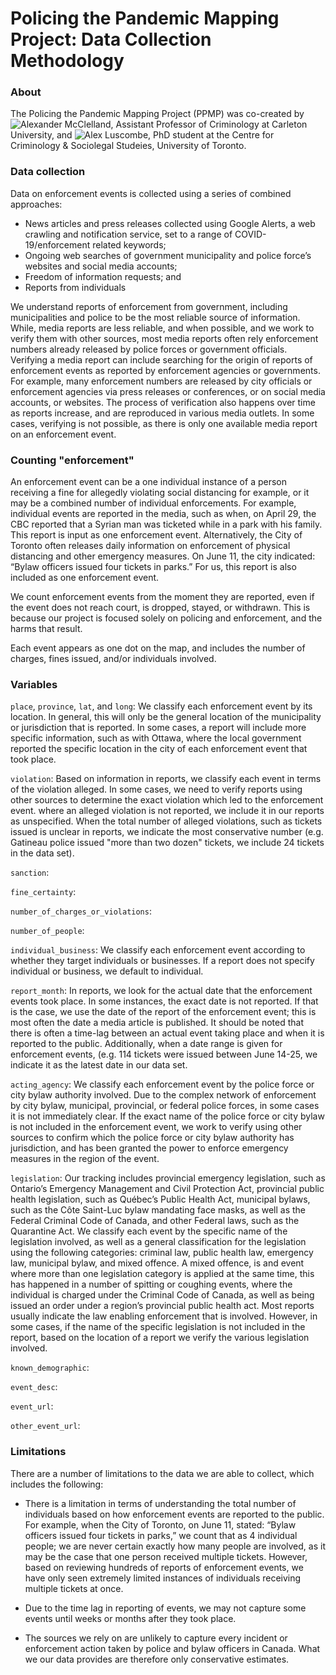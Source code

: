 # Policing the Pandemic Mapping Project: Data Collection Methodology

### About

The Policing the Pandemic Mapping Project (PPMP) was co-created by ![Alexander McClelland](https://twitter.com/alexmcclelland), Assistant Professor of Criminology at Carleton University, and ![Alex Luscombe](https://twitter.com/alexlusco), PhD student at the Centre for Criminology & Sociolegal Studeies, University of Toronto.

### Data collection
Data on enforcement events is collected using a series of combined approaches: 

- News articles and press releases collected using Google Alerts, a web crawling and notification
service, set to a range of COVID-19/enforcement related keywords; 
- Ongoing web searches of government municipality and police force’s websites and social media accounts;
- Freedom of information requests; and
- Reports from individuals

We understand reports of enforcement from government, including municipalities and police to be the most reliable source of information. While, media reports are less reliable, and when possible, and we work to verify them with other sources, most media reports often rely enforcement numbers already released by police forces or government officials. Verifying a media report can include searching for the origin of reports of enforcement events as reported by enforcement agencies or governments. For example, many enforcement numbers are released by city officials or enforcement agencies via press releases or conferences, or on social media accounts, or websites. The process of verification also happens over time as reports increase, and are reproduced in various media outlets. In some cases, verifying is not possible, as there is only one available media report on an enforcement event.

### Counting "enforcement"
An enforcement event can be a one individual instance of a person receiving a fine for allegedly violating social distancing for example, or it may be a combined number of individual enforcements. For example, individual events are reported in the media, such as when, on April 29, the CBC reported that a Syrian man was ticketed while in a park with his family. This report is input as one enforcement event. Alternatively, the City of Toronto often releases daily information on enforcement of physical distancing and other emergency measures. On June 11, the city indicated: “Bylaw officers issued four tickets in parks.” For us, this report is also included as one enforcement event. 

We count enforcement events from the moment they are reported, even if the event does not reach court, is dropped, stayed, or withdrawn. This is because our project is focused solely on policing and enforcement, and the harms that result. 

Each event appears as one dot on the map, and includes the number of charges, fines issued, and/or individuals involved. 

### Variables
```place```, ```province```, ```lat```, and ```long```: We classify each enforcement event by its location. In general, this will only be the general location of the municipality or jurisdiction that is reported. In some cases, a report will include more specific information, such as with Ottawa, where the local government reported the specific location in the city of each enforcement event that took place. 

```violation```: Based on information in reports, we classify each event in terms of the violation alleged. In some cases, we need to verify reports using other sources to determine the exact violation which led to the enforcement event. where an alleged violation is not reported, we include it in our reports as unspecified. When the total number of alleged violations, such as tickets issued is unclear in reports, we indicate the most conservative number (e.g. Gatineau police issued "more than two dozen" tickets, we include 24 tickets in the data set). 

```sanction```:

```fine_certainty```:

```number_of_charges_or_violations```:

```number_of_people```:

```individual_business```: We classify each enforcement event according to whether they target individuals or businesses. If a report does not specify individual or business, we default to individual. 

```report_month```: In reports, we look for the actual date that the enforcement events took place. In some instances, the exact date is not reported. If that is the case, we use the date of the report of the enforcement event; this is most often the date a media article is published. It should be noted that there is often a time-lag between an actual event taking place and when it is reported to the public. Additionally, when a date range is given for enforcement events, (e.g. 114 tickets were issued between June 14-25, we indicate it as the latest date in our data set. 

```acting_agency```: We classify each enforcement event by the police force or city bylaw authority involved. Due to the complex network of enforcement by city bylaw, municipal, provincial, or federal police forces, in some cases it is not immediately clear. If the exact name of the police force or city bylaw is not included in the enforcement event, we work to verify using other sources to confirm which the police force or city bylaw authority has jurisdiction, and has been granted the power to enforce emergency measures in the region of the event. 

```legislation```: Our tracking includes provincial emergency legislation, such as Ontario’s Emergency Management and Civil Protection Act, provincial public health legislation, such as Québec’s Public Health Act, municipal bylaws, such as the Côte Saint-Luc bylaw mandating face masks, as well as the Federal Criminal Code of Canada, and other Federal laws, such as the Quarantine Act. We classify each event by the specific name of the legislation involved, as well as a general classification for the legislation using the following categories: criminal law, public health law, emergency law, municipal bylaw, and mixed offence. A mixed offence, is and event where more than one legislation category is applied at the same time, this has happened in a number of spitting or coughing events, where the individual is charged under the Criminal Code of Canada, as well as being issued an order under a region’s provincial public health act. Most reports usually indicate the law enabling enforcement that is involved. However, in some cases, if the name of the specific legislation is not included in the report, based on the location of a report we verify the various legislation involved. 

```known_demographic```:

```event_desc```:

```event_url```:

```other_event_url```:

### Limitations 
There are a number of limitations to the data we are able to collect, which includes the following: 

- There is a limitation in terms of understanding the total number of individuals based on how enforcement events are reported to the public. For example, when the City of Toronto, on June 11, stated: “Bylaw officers issued four tickets in parks,” we count that as 4 individual people; we are never certain exactly how many people are involved, as it may be the case that one person received multiple tickets. However, based on reviewing hundreds of reports of enforcement events, we have only seen extremely limited instances of individuals receiving multiple tickets at once. 

- Due to the time lag in reporting of events, we may not capture some events until weeks or months after they took place. 

- The sources we rely on are unlikely to capture every incident or enforcement action taken by police and bylaw officers in Canada. What we our data provides are therefore only conservative estimates.
